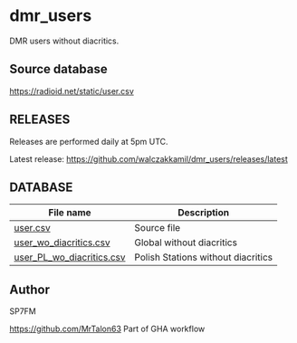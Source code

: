 # dmr_users
DMR users without diacritics.

## Source database
<https://radioid.net/static/user.csv>

## RELEASES

Releases are performed daily at 5pm UTC.

Latest release: <https://github.com/walczakkamil/dmr_users/releases/latest>

## DATABASE

| File name | Description | 
| --------- | --------- |
| [user.csv][source] | Source file |
| [user_wo_diacritics.csv][global] | Global without diacritics |
| [user_PL_wo_diacritics.csv][pl] | Polish Stations without diacritics |

[source]: <https://github.com/walczakkamil/dmr_users/blob/main/user.csv>
[global]: <https://github.com/walczakkamil/dmr_users/blob/main/user_wo_diacritics.csv>
[pl]: <https://github.com/walczakkamil/dmr_users/blob/main/user_PL_wo_diacritics.csv>


## Author 
SP7FM

<https://github.com/MrTalon63> Part of GHA workflow

